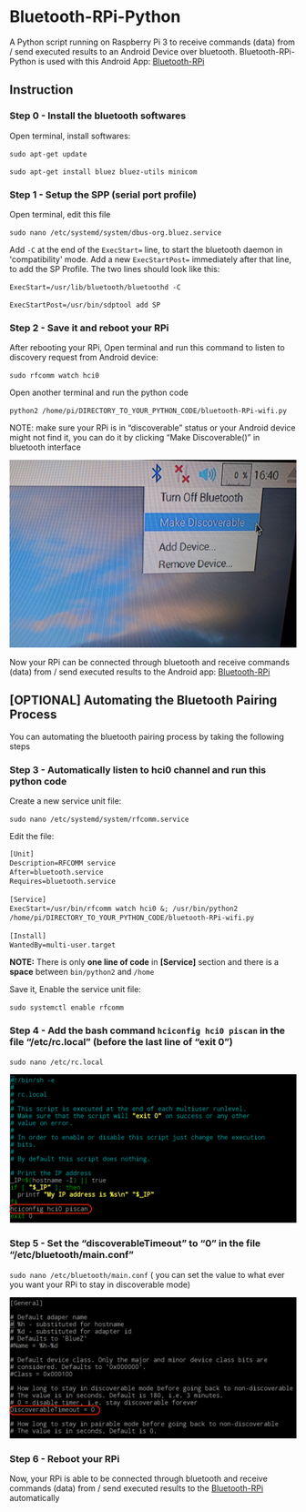 # Bluetooth-RPi-Python
A Python script running on Raspberry Pi 3 to receive commands (data) from / send executed results to an Android Device over bluetooth. Bluetooth-RPi-Python is used with this Android App: [Bluetooth-RPi](https://github.com/Yurockkk/Bluetooth-RPi) 

## Instruction

### Step 0 - Install the bluetooth softwares
Open terminal, install softwares:

`sudo apt-get update`

`sudo apt-get install bluez bluez-utils minicom`

### Step 1 - Setup the SPP (serial port profile) 
Open terminal, edit this file

`sudo nano /etc/systemd/system/dbus-org.bluez.service`

Add `-C` at the end of the `ExecStart=` line, to start the bluetooth daemon in 'compatibility' mode. Add a new `ExecStartPost=` immediately after that line, to add the SP Profile. The two lines should look like this:

`ExecStart=/usr/lib/bluetooth/bluetoothd -C`

`ExecStartPost=/usr/bin/sdptool add SP`

### Step 2 - Save it and reboot your RPi

After rebooting your RPi, Open terminal and run this command to listen to discovery request from Android device:

`sudo rfcomm watch hci0`

Open another terminal and run the python code

`python2 /home/pi/DIRECTORY_TO_YOUR_PYTHON_CODE/bluetooth-RPi-wifi.py`

NOTE: make sure your RPi is in “discoverable” status or your Android device might not find it, you can do it by clicking “Make Discoverable()” in bluetooth interface

![](images/discoverable.png)

Now your RPi can be connected through bluetooth and receive commands (data) from / send executed results to the Android app: [Bluetooth-RPi](https://github.com/Yurockkk/Bluetooth-RPi)

## [OPTIONAL] Automating the Bluetooth Pairing Process

You can automating the bluetooth pairing process by taking the following steps

### Step 3 - Automatically listen to hci0 channel and run this python code
Create a new service unit file:

`sudo nano /etc/systemd/system/rfcomm.service`

Edit the file:
```
[Unit]
Description=RFCOMM service
After=bluetooth.service
Requires=bluetooth.service

[Service]	
ExecStart=/usr/bin/rfcomm watch hci0 &; /usr/bin/python2 /home/pi/DIRECTORY_TO_YOUR_PYTHON_CODE/bluetooth-RPi-wifi.py	

[Install]
WantedBy=multi-user.target

```

**NOTE:** There is only **one line of code** in **[Service]** section and there is a **space** between `bin/python2` and `/home`

Save it, Enable the service unit file:

`sudo systemctl enable rfcomm`

### Step 4 - Add the bash command `hciconfig hci0 piscan` in the file “/etc/rc.local” (before the last line of “exit 0”)

`sudo nano /etc/rc.local`

![](images/rc.png)

### Step 5 - Set the “discoverableTimeout” to “0” in the file “/etc/bluetooth/main.conf”
`sudo nano /etc/bluetooth/main.conf` ( you can set the value to what ever you want your RPi to stay in discoverable mode)

![](images/main.png)

### Step 6 - Reboot your RPi
Now, your RPi is able to be connected through bluetooth and receive commands (data) from / send executed results to the [Bluetooth-RPi](https://github.com/Yurockkk/Bluetooth-RPi) automatically

